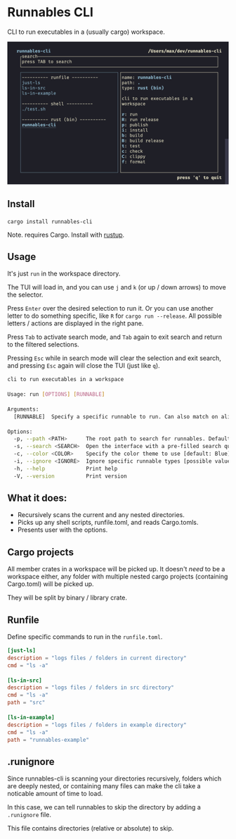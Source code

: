 # Runnables CLI

CLI to run executables in a (usually cargo) workspace.

![screenshot](https://raw.githubusercontent.com/mbecker20/runnables-cli/master/screenshot.png)

## Install
`cargo install runnables-cli`

Note. requires Cargo. Install with [rustup](https://rustup.rs/).

## Usage
It's just `run` in the workspace directory.

The TUI will load in, and you can use `j` and `k` (or up / down arrows) to move the selector.

Press `Enter` over the desired selection to run it. Or you can use another letter to do something specific,
like `R` for `cargo run --release`. All possible letters / actions are displayed in the right pane.

Press `Tab` to activate search mode, and `Tab` again to exit search and return to the filtered selections.

Pressing `Esc` while in search mode will clear the selection and exit search, and pressing `Esc` again will close the TUI (just like `q`). 

```sh
cli to run executables in a workspace

Usage: run [OPTIONS] [RUNNABLE]

Arguments:
  [RUNNABLE]  Specify a specific runnable to run. Can also match on aliases configured in the runfile. Example: - "just-ls" or "RunFile:just-ls" - match to a runnable declared in runfile. - "RustBin:runnables-cli" - match to a runnable picked up as a rust binary crate

Options:
  -p, --path <PATH>      The root path to search for runnables. Default: "." [default: .]
  -s, --search <SEARCH>  Open the interface with a pre-filled search query
  -c, --color <COLOR>    Specify the color theme to use [default: Blue]
  -i, --ignore <IGNORE>  Ignore specific runnable types [possible values: none, run-file, shell, rust-bin, rust-lib]
  -h, --help             Print help
  -V, --version          Print version
```

## What it does:

- Recursively scans the current and any nested directories.
- Picks up any shell scripts, runfile.toml, and reads Cargo.tomls.
- Presents user with the options.

## Cargo projects

All member crates in a workspace will be picked up. It doesn't *need* to be a workspace either, any folder with multiple nested cargo projects (containing Cargo.toml) will be picked up.

They will be split by binary / library crate.

## Runfile

Define specific commands to run in the `runfile.toml`.

```toml
[just-ls]
description = "logs files / folders in current directory"
cmd = "ls -a"

[ls-in-src]
description = "logs files / folders in src directory"
cmd = "ls -a"
path = "src"

[ls-in-example]
description = "logs files / folders in example directory"
cmd = "ls -a"
path = "runnables-example"
```

## .runignore

Since runnables-cli is scanning your directories recursively, folders which are deeply nested, or containing many files can make the cli take a noticable amount of time to load. 

In this case, we can tell runnables to skip the directory by adding a `.runignore` file.

This file contains directories (relative or absolute) to skip.